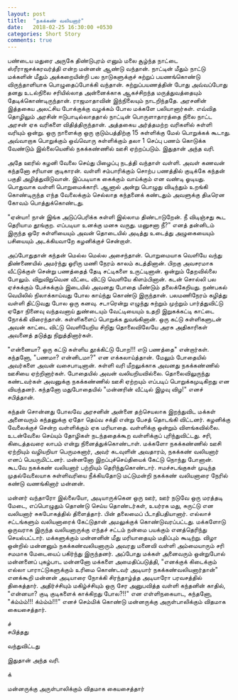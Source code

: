 ```yaml
---
layout: post
title:  "நகக்கண் வலியனார்"
date:   2018-02-25 16:30:00 +0530
categories: Short Story
comments: true
---
```


பண்டைய மதுரை அருகே திண்டுபுரம் எனும் மலை சூழ்ந்த நாட்டை ஸ்ரீராஜசக்கரவர்த்தி என்ற மன்னன்  ஆண்டு வந்தான். நாட்டின் மீதும் நாட்டு மக்களின் மீதும் அக்கறையின்றி பல நாடுகளுக்குச் சுற்றுப் பயணங்கொண்டு விருந்தாளியாக பொழுதைப்போக்கி வந்தான். சுற்றுப்பயணத்தின் போது அவ்வப்போது தனது உடல்நிலை சரியில்லாத அன்னைக்காக ஆகச்சிறந்த மருத்துவத்தையும் தேடிக்கொண்டிருந்தான். ராஜமாதாவின் இந்நிலையும் நாடறிந்ததே. அரசனின் இத்தகைய அலட்சிய போக்குக்கு வழக்கம் போல மக்களே பலியானார்கள். எவ்வித தொழிலும் அரசின் ஈடுபாடில்லாததால் நாட்டின் பொருளாதாரத்தை நிலை நாட்ட அரசன் ஏக வரிகளை விதித்திருந்தான். அத்தகைய அர்த்தமற்ற வரிகளில் சுள்ளி வரியும் ஒன்று. ஒரு நாளைக்கு ஒரு குடும்பத்திற்கு 15 சுள்ளிக்கு மேல் பொறுக்கக் கூடாது. அவ்வாறாக பொறுக்கும் ஒவ்வொரு சுள்ளிக்கும் தலா 1 செப்பு பணம் கொடுக்க வேண்டும் இல்லையெனில் நகக்கண்ணில் ஊசி ஏற்றப்படும். இதுதான் அந்த வரி.

அதே ஊரில் கழனி வேலை செய்து பிழைப்பு நடத்தி வந்தாள் வள்ளி. அவள் கணவன் கந்தனோ சரியான குடிகாரன். வள்ளி சம்பாரிக்கும் சொற்ப பணத்தில் குடிக்கே கந்தன் பகுதி அழித்துவிடுவான். இப்படியாக கைக்கும் வாய்க்கும் என வண்டி ஓடியது. பொதுவாக வள்ளி பொறுமைக்காரி. ஆனால் அன்று பொழுது விடிந்தும் உறங்கி கொண்டிருந்த எந்த வேலைக்கும் செல்லாத கந்தனைக் கண்டதும் அவளுக்கு திடீரென கோவம் பொத்துக்கொண்டது.

"ஏன்யா! நான் இங்க அடுப்பெரிக்க சுள்ளி இல்லாம திண்டாடுறேன். நீ விடிஞ்சது கூட தெரியாம தூங்குற. எப்படியா உனக்கு மனசு வருது. மனுசனா நீ?" எனத் தன்னிடம் இருந்த ஒரே சுள்ளியையும் அவன் தொடையில் அடித்து உடைத்து அழுகையையும் பசியையும் அடக்கியவாறே கழனிக்குச் சென்றாள்.

அப்போதுதான் கந்தன் மெல்ல மெல்ல அசைந்தான். பொறுமையாக வெளியே வந்து திண்ணையில் அமர்ந்து ஓரிரு மணி நேரம் காலம் கடத்தினான். பிறகு அவசரமாக வீட்டுக்குள் சென்று பணத்தைத் தேடி சட்டிகளை உருட்டினான். ஒன்றும் தேறவில்லை போலும். விறுவிறுவென வீட்டை விட்டு வெளியே கிளம்பினான். கடன் சொல்லி பல ஏச்சுக்கும் பேச்சுக்கும் இடையில் அவனது போதை மீண்டும் தலைக்கேறியது. நண்பகல் வெயிலில் நிலாக்காய்வது போல காய்ந்து கொண்டு இருந்தான். பலமணிநேரம் கழித்து வள்ளி திட்டுவது போல ஒரு கனவு. சடாரென்று எழுந்து சுற்றும் முற்றும் பார்த்துவிட்டு ஏதோ நினைவு வந்தவனாய் துண்டையும் வேட்டியையும் உதறி இறுகக்கட்டி காட்டை நோக்கி விரைந்தான். சுள்ளிகளைப் பொறுக்க துவங்கினான். ஒரு கட்டு சுள்ளிகளுடன் அவன் காட்டை விட்டு வெளியேறிய சிறிது தொலைவிலேயே அரசு அதிகாரிகள் அவனைத்  தடுத்து நிறுத்தினார்கள்.

"என்னையா? ஒரு கட்டு சுள்ளிய தூக்கிட்டு போற!!! எடு பணத்தை" என்றார்கள். கந்தனோ, "பணமா? என்னிடமா?" என எக்கலாய்த்தான். மேலும் போதையில் அவர்களை அவன் வசைபாடினான். சுள்ளி வரி மீறலுக்காக அவனது நகக்கண்ணில் ஊசியை ஏற்றினார்கள். போதையில் அவன் வலியறியவில்லை. தொலைவிலுருந்து கண்டவர்கள் அவனுக்கு நகக்கண்ணில் ஊசி ஏற்றயும் எப்படிப் பொறுக்கமுடிகிறது என வியந்தனர். கந்தனோ மதுபோதையில் "மன்னரின் வீட்டில் இழவு விழ!" எனச் சபித்தான்.

கந்தன் சொன்னது போலவே அரசனின் அன்னை தற்செயலாக இறந்துவிட மக்கள் அனைவரும் கந்தனுக்கு ஏதோ தெய்வ சக்தி என்று பேசத் தொடங்கி விட்டனர். கழனிக்கு வேலைக்குச் சென்ற வள்ளிக்கும் ஏக மரியாதை. வள்ளிக்கு ஒன்றும் விளங்கவில்லை. உடன்வேலை செய்யும் தோழிகள் நடந்ததைக்கூற வள்ளிக்குப் புரிந்துவிட்டது. சரி, கிடைத்தவரை லாபம் என்று நினைத்துக்கொண்டாள். மக்களோ நகக்கண்ணில் ஊசி ஏற்றியும் வழியறியா பெருமகனார், அவர் கடவுளின் அவதாரம், நகக்கண் வலியனார் எனப் பெயருமிட்டனர். மன்னனோ இறப்புச்செய்தியைக் கேட்டு நொந்து போனான். கூடவே நகக்கண் வலியனார் பற்றியும் தெரிந்துகொண்டார். ஈமச்சடங்குகள் முடிந்த முதல்வேலையாக சுள்ளிவரியை நீக்கியதோடு மட்டுமன்றி  நகக்கண் வலியனாரை நேரில் கண்டு வணங்கினார் மன்னன். 

மன்னர் வந்தாரோ இல்லையோ, அடியாருக்கென ஒரு ஊர், ஊர் நடுவே ஒரு மரத்தடி மேடை, எப்பொழுதும் தொண்டு செய்ய தொண்டர்கள், உயர்ரக மது, சுருட்டு என வலியனார் சுகபோகத்தில் திளைத்தார். பின் தலைமைப் பீடாதிபதியானார். எல்லாச் சட்டங்களும் வலியனாரைக் கேட்டுதான் அமலுக்குக் கொண்டுவரப்பட்டது. மக்களோடு ஒருவராக இருந்த வலியனாருக்கு எந்தச் சட்டம் நன்மை பயக்கும் எனத்தெரிந்து செயல்பட்டார். மக்களுக்கும் மன்னனின் மீது மரியாதையும் மதிப்பும் கூடிற்று. விழா ஒன்றில் மன்னனும் நகக்கண்வலியனாரும் அவரது மனைவி வள்ளி அம்மையாரும் சரி சமமாக மேடையைப் பகிர்ந்து இருந்தனர். அப்போது மக்கள் அனைவரும் ஒன்றுபோல் மன்னனைப் புகழ்பாட மன்னனோ மக்களை அமைதிப்படுத்தி, "எனக்குக் கிடைக்கும் எல்லா பாராட்டுகளுக்கும் உரிமை கொண்டவர் அடியார் நகக்கண்வலியனார்தான்" எனக்கூறி மன்னன் அடியாரை நோக்கி சிரந்தாழ்த்த அடியாரோ பரவசத்தில் திகைத்தார். அதிர்ச்சியும் மகிழ்ச்சியும் ஒரு சேர அனுபவித்த வள்ளி கந்தனின் காதில், "என்னயா? குடி குடிகளைக் காக்கிறது போல?!!" என எள்ளிநகையாட, கந்தனோ, "க்ம்ம்ம்!!! க்ம்ம்ம்!!!" எனச் செம்மிக் கொண்டு மன்னருக்கு அருள்பாலிக்கும் விதமாக கையசைத்தார்.


ச்  
சபித்தது

வந்துவிட்டது

இதுதான் அந்த வரி.



க்



மன்னருக்கு அருள்பாலிக்கும் விதமாக கையசைத்தார்  
